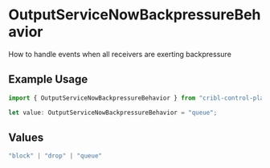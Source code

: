 # OutputServiceNowBackpressureBehavior

How to handle events when all receivers are exerting backpressure

## Example Usage

```typescript
import { OutputServiceNowBackpressureBehavior } from "cribl-control-plane/models";

let value: OutputServiceNowBackpressureBehavior = "queue";
```

## Values

```typescript
"block" | "drop" | "queue"
```